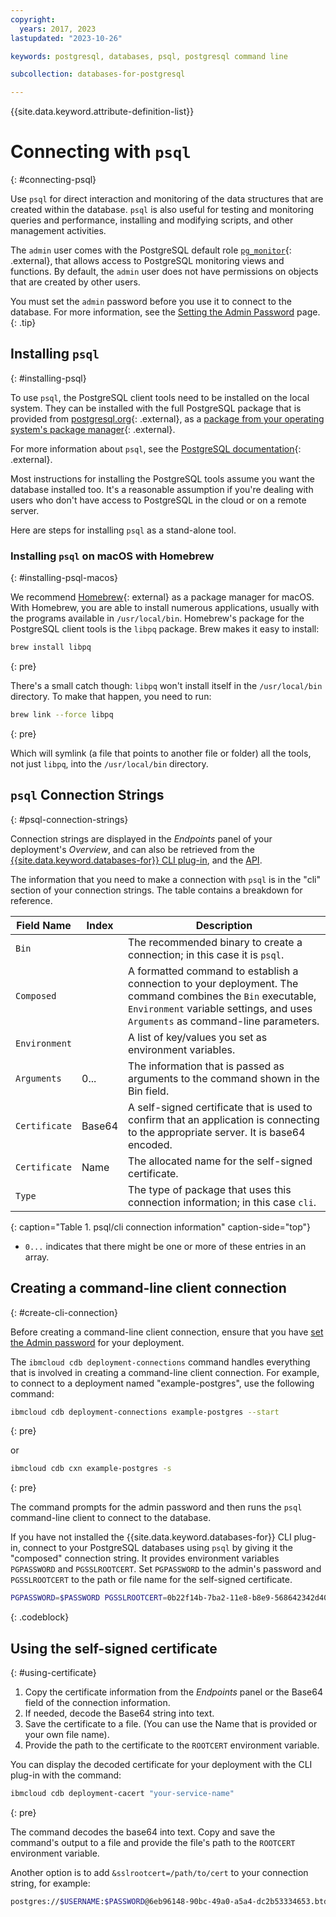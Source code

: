 ```yaml
---
copyright:
  years: 2017, 2023
lastupdated: "2023-10-26"

keywords: postgresql, databases, psql, postgresql command line

subcollection: databases-for-postgresql

---
```


{{site.data.keyword.attribute-definition-list}}


# Connecting with `psql`
{: #connecting-psql}

Use `psql` for direct interaction and monitoring of the data structures that are created within the database. `psql` is also useful for testing and monitoring queries and performance, installing and modifying scripts, and other management activities.

The `admin` user comes with the PostgreSQL default role [`pg_monitor`](https://www.postgresql.org/docs/10/static/default-roles.html){: .external}, that allows access to PostgreSQL monitoring views and functions. By default, the `admin` user does not have permissions on objects that are created by other users.

You must set the `admin` password before you use it to connect to the database. For more information, see the [Setting the Admin Password](/docs/databases-for-postgresql?topic=databases-for-postgresql-user-management&interface=ui#user-management-set-admin-password-ui) page.
{: .tip}

## Installing `psql`
{: #installing-psql}

To use `psql`, the PostgreSQL client tools need to be installed on the local system. They can be installed with the full PostgreSQL package that is provided from [postgresql.org](https://www.postgresql.org/download/){: .external}, as a [package from your operating system's package manager](https://www.compose.com/articles/postgresql-tips-installing-the-postgresql-client/){: .external}.

For more information about `psql`, see the [PostgreSQL documentation](https://www.postgresql.org/docs/current/static/app-psql.html){: .external}.

Most instructions for installing the PostgreSQL tools assume you want the database installed too. It's a reasonable assumption if you're dealing with users who don't have access to PostgreSQL in the cloud or on a remote server.

Here are steps for installing `psql` as a stand-alone tool.

### Installing `psql` on macOS with Homebrew
{: #installing-psql-macos}

We recommend [Homebrew](https://brew.sh/){: external} as a package manager for macOS. With Homebrew, you are able to install numerous applications, usually with the programs available in `/usr/local/bin`. Homebrew's package for the PostgreSQL client tools is the `libpq` package. Brew makes it easy to install:

```sh
brew install libpq
```
{: pre}

There's a small catch though: `libpq` won't install itself in the `/usr/local/bin` directory. To make that happen, you need to run:

```sh
brew link --force libpq
```
{: pre}

Which will symlink (a file that points to another file or folder) all the tools, not just `libpq`, into the `/usr/local/bin` directory.

## `psql` Connection Strings
{: #psql-connection-strings}

Connection strings are displayed in the _Endpoints_ panel of your deployment's _Overview_, and can also be retrieved from the [{{site.data.keyword.databases-for}} CLI plug-in](/docs/databases-cli-plugin?topic=databases-cli-plugin-cdb-reference#deployment-connections), and the [API](https://{DomainName}/apidocs/cloud-databases-api#discover-connection-information-for-a-deployment-f-e81026).

The information that you need to make a connection with `psql` is in the "cli" section of your connection strings. The table contains a breakdown for reference.

| Field Name|Index|Description|
| ---------- | ----- | ----------- |
| `Bin` | | The recommended binary to create a connection; in this case it is `psql`. |
| `Composed` | | A formatted command to establish a connection to your deployment. The command combines the `Bin` executable, `Environment` variable settings, and uses `Arguments` as command-line parameters. |
| `Environment` | | A list of key/values you set as environment variables. |
| `Arguments` | 0... | The information that is passed as arguments to the command shown in the Bin field. |
| `Certificate` | Base64 | A self-signed certificate that is used to confirm that an application is connecting to the appropriate server. It is base64 encoded. |
| `Certificate` | Name | The allocated name for the self-signed certificate. |
| `Type` | | The type of package that uses this connection information; in this case `cli`. |
{: caption="Table 1. psql/cli connection information" caption-side="top"}

* `0...` indicates that there might be one or more of these entries in an array.

## Creating a command-line client connection
{: #create-cli-connection}

Before creating a command-line client connection, ensure that you have [set the Admin password](/docs/databases-for-postgresql?topic=databases-for-postgresql-user-management&interface=ui#user-management-set-admin-password-ui) for your deployment.

The `ibmcloud cdb deployment-connections` command handles everything that is involved in creating a command-line client connection. For example, to connect to a deployment named "example-postgres", use the following command:

```sh
ibmcloud cdb deployment-connections example-postgres --start
```
{: pre}

or
```sh
ibmcloud cdb cxn example-postgres -s
```
{: pre}

The command prompts for the admin password and then runs the `psql` command-line client to connect to the database.

If you have not installed the {{site.data.keyword.databases-for}} CLI plug-in, connect to your PostgreSQL databases using `psql` by giving it the "composed" connection string. It provides environment variables `PGPASSWORD` and `PGSSLROOTCERT`. Set `PGPASSWORD` to the admin's password and `PGSSLROOTCERT` to the path or file name for the self-signed certificate. 

```sh
PGPASSWORD=$PASSWORD PGSSLROOTCERT=0b22f14b-7ba2-11e8-b8e9-568642342d40 psql 'host=4a8148fa-3806-4f9c-b3fc-6467f11b13bd.8f7bfd7f3faa4218aec56e069eb46187.databases.appdomain.cloud port=32325 dbname=ibmclouddb user=admin sslmode=verify-full'
```
{: .codeblock}

## Using the self-signed certificate
{: #using-certificate}

1. Copy the certificate information from the _Endpoints_ panel or the Base64 field of the connection information. 
2. If needed, decode the Base64 string into text. 
3. Save the certificate to a file. (You can use the Name that is provided or your own file name).
4. Provide the path to the certificate to the `ROOTCERT` environment variable.

You can display the decoded certificate for your deployment with the CLI plug-in with the command:
```sh
ibmcloud cdb deployment-cacert "your-service-name"
```
{: pre}

The command decodes the base64 into text. Copy and save the command's output to a file and provide the file's path to the `ROOTCERT` environment variable.

Another option is to add `&sslrootcert=/path/to/cert` to your connection string, for example:

```sh
postgres://$USERNAME:$PASSWORD@6eb96148-90bc-49a0-a5a4-dc2b53334653.btdl8mld0r95fevivv30.databases.appdomain.cloud:32109/ibmclouddb?sslmode=verify-full&sslrootcert=/path/to/cert
```
